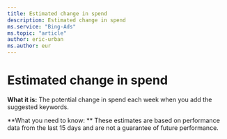 ```yaml
---
title: Estimated change in spend
description: Estimated change in spend
ms.service: "Bing-Ads"
ms.topic: "article"
author: eric-urban
ms.author: eur
---
```


# Estimated change in spend

**What it is:**       The potential change in spend each week when you add the suggested keywords.

**What you need to know: **              These estimates are based on performance data from the last 15 days and are not a guarantee of future performance.


